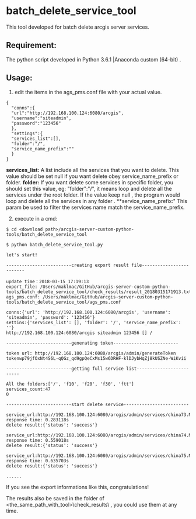 # batch_delete_service_tool

This tool developed for batch delete arcgis server services.


## Requirement:

The python script developed in Python 3.6.1 |Anaconda custom (64-bit) .

## Usage:

1. edit the items in the ags_pms.conf file with your actual value.  

  ````
  {
    "conns":{
    "url":"http://192.168.100.124:6080/arcgis",
    "username":"siteadmin",
    "password":"123456"
    },
    "settings":{
    "services_list":[],
    "folder":"/",
    "service_name_prefix":""
    }
  }
  ````

**services_list:** A list include all the services that you want to delete. This value should be set null if you want delete obey service_name_prefix or folder.
**folder:** If you want delete some services in specific folder, you should set this value, eg: "folder":"/", it means loop and delete all the services under the root folder. If the value keep null , the program would loop and delete all the services in any folder .
**service_name_prefix:" This param be used to filter the services name match the service_name_prefix.

2. execute in a cmd:

  ````
  $ cd <download path>/arcgis-server-custom-python-tools/batch_delete_service_tool

  $ python batch_delete_service_tool.py

  let's start!

  -------------------------creating export result file-------------------------

  update time：2018-03-15 17:19:13
  export_file: /Users/maklmac/GitHub/arcgis-server-custom-python-tools/batch_delete_service_tool/check_results/result_20180315171913.txt
  ags_pms.conf: /Users/maklmac/GitHub/arcgis-server-custom-python-tools/batch_delete_service_tool/ags_pms.conf

  conns:{'url': 'http://192.168.100.124:6080/arcgis', 'username': 'siteadmin', 'password': '123456'}
  settins:{'services_list': [], 'folder': '/', 'service_name_prefix': ''}
  http://192.168.100.124:6080/arcgis siteadmin 123456 [] /

  -------------------------generating token-------------------------

  token url: http://192.168.100.124:6080/arcgis/admin/generateToken
  tokenwp79jfOxNt4S6L-qQGz_qd9gpQeCxMs15w6DRHF-klDJybHqZj8kUSZNe-WiKvii

  -------------------------getting full service list-------------------------

  All the folders:['/', 'f10', 'f20', 'f30', 'ftt']
  services_count:47
  0

  -------------------------start delete service-------------------------

  service_url:http://192.168.100.124:6080/arcgis/admin/services/china73.MapServer/delete
  response time: 0.283118s
  delete result:{'status': 'success'}

  service_url:http://192.168.100.124:6080/arcgis/admin/services/china74.MapServer/delete
  response time: 0.559018s
  delete result:{'status': 'success'}

  service_url:http://192.168.100.124:6080/arcgis/admin/services/china75.MapServer/delete
  response time: 0.635703s
  delete result:{'status': 'success'}

  ......
  ````

If you see the export informations like this, congratulations!

The results also be saved in the folder of <the_same_path_with_tool>\check_results\ , you could use them at any time.













